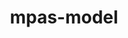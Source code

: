 ---
title: "mpas-model"
layout: cache
categories: [package, develop-2025-03-16]
meta: {"compilers": ["gcc@=12.4.0"], "num_specs": 1, "num_specs_by_stack": {"aws-pcluster-neoverse_v1": 1, "root": 1}, "oss": ["amzn2"], "platforms": ["linux"], "stacks": ["aws-pcluster-neoverse_v1", "root"], "targets": ["neoverse_v1"], "versions": ["7.3"]}
spec_details: [{"compiler": "gcc@=12.4.0", "hash": "6bj2ebm6dbzpk4npbqcuxwndo47zijsz", "os": "amzn2", "platform": "linux", "size": "-", "stacks": ["aws-pcluster-neoverse_v1", "root"], "target": "neoverse_v1", "variants": ["build_system=makefile", "make_target=none", "precision=single"], "versions": ["7.3"]}]
---